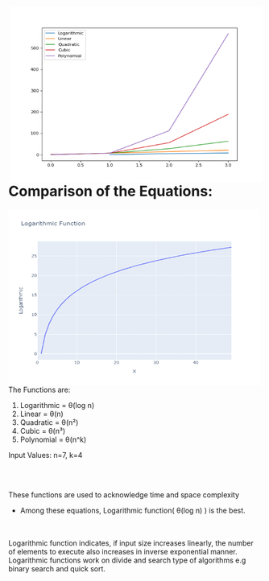 <img align="right" width="500" height="350" src="./EQ_images/allplots.png">

# Comparison of the Equations:

<img align="left" width="500" height="350" src="./gif/output_2.gif">


The Functions are:

1. Logarithmic = θ(log n)
2. Linear = θ(n)
3. Quadratic = θ(n²)
4. Cubic = θ(n³)
5. Polynomial = θ(n^k)

Input Values: n=7, k=4

<br/><br/>

These functions are used to acknowledge time and space complexity
- Among these equations, Logarithmic function( θ(log n) ) is the best.


<br/><br/>
Logarithmic function indicates, if input size increases linearly, the number of elements to execute also increases in inverse exponential manner. Logarithmic functions work on divide and search type of algorithms e.g binary search and quick sort.
